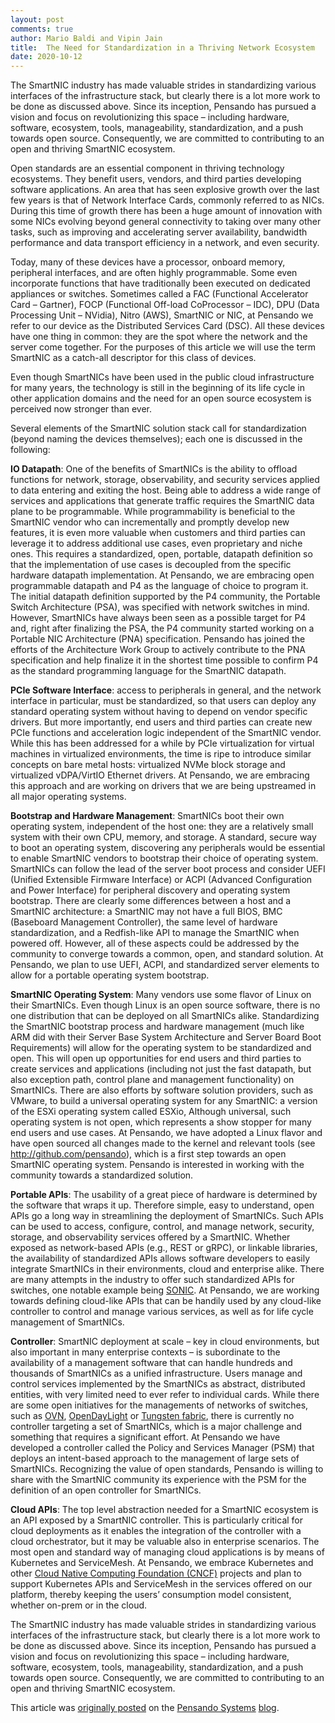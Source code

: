 ```yaml
---
layout: post
comments: true
author: Mario Baldi and Vipin Jain
title:  The Need for Standardization in a Thriving Network Ecosystem
date: 2020-10-12
---
```



The SmartNIC industry has made valuable strides in standardizing various interfaces of the infrastructure stack, but clearly there is a lot more work to be done as discussed above. Since its inception, Pensando has pursued a vision and focus on revolutionizing this space – including hardware, software, ecosystem, tools, manageability, standardization, and a push towards open source. Consequently, we are committed to contributing to an open and thriving SmartNIC ecosystem.

Open standards are an essential component in thriving technology ecosystems. They benefit users, vendors, and third parties developing software applications. An area that has seen explosive growth over the last few years is that of Network Interface Cards, commonly referred to as NICs. During this time of growth there has been a huge amount of innovation with some NICs evolving beyond general connectivity to taking over many other tasks, such as improving and accelerating server availability, bandwidth performance and data transport efficiency in a network, and even security.

Today, many of these devices have a processor, onboard memory, peripheral interfaces, and are often highly programmable. Some even incorporate functions that have traditionally been executed on dedicated appliances or switches. Sometimes called a FAC (Functional Accelerator Card – Gartner), FOCP (Functional Off-load CoProcessor – IDC), DPU (Data Processing Unit – NVidia), Nitro (AWS), SmartNIC or NIC, at Pensando we refer to our device as the Distributed Services Card (DSC). All these devices have one thing in common: they are the spot where the network and the server come together. For the purposes of this article we will use the term SmartNIC as a catch-all descriptor for this class of devices.

Even though SmartNICs have been used in the public cloud infrastructure for many years, the technology is still in the beginning of its life cycle in other application domains and the need for an open source ecosystem is perceived now stronger than ever.

Several elements of the SmartNIC solution stack call for standardization (beyond naming the devices themselves); each one is discussed in the following:

**IO Datapath**: One of the benefits of SmartNICs is the ability to offload functions for network, storage, observability, and security services applied to data entering and exiting the host. Being able to address a wide range of services and applications that generate traffic requires the SmartNIC data plane to be programmable. While programmability is beneficial to the SmartNIC vendor who can incrementally and promptly develop new features, it is even more valuable when customers and third parties can leverage it to address additional use cases, even proprietary and niche ones. This requires a standardized, open, portable, datapath definition so that the implementation of use cases is decoupled from the specific hardware datapath implementation. At Pensando, we are embracing open programmable datapath and P4 as the language of choice to program it. The initial datapath definition supported by the P4 community, the Portable Switch Architecture (PSA), was specified with network switches in mind. However, SmartNICs have always been seen as a possible target for P4 and, right after finalizing the PSA, the P4 community started working on a Portable NIC Architecture (PNA) specification. Pensando has joined the efforts of the Architecture Work Group to actively contribute to the PNA specification and help finalize it in the shortest time possible to confirm P4 as the standard programming language for the SmartNIC datapath.

**PCIe Software Interface**: access to peripherals in general, and the network interface in particular, must be standardized, so that users can deploy any standard operating system without having to depend on vendor specific drivers. But more importantly, end users and third parties can create new PCIe functions and acceleration logic independent of the SmartNIC vendor. While this has been addressed for a while by PCIe virtualization for virtual machines in virtualized environments, the time is ripe to introduce similar concepts on bare metal hosts: virtualized NVMe block storage and virtualized vDPA/VirtIO Ethernet drivers. At Pensando, we are embracing this approach and are working on drivers that we are being upstreamed in all major operating systems.

**Bootstrap and Hardware Management**: SmartNICs boot their own operating system, independent of the host one: they are a relatively small system with their own CPU, memory, and storage. A standard, secure way to boot an operating system, discovering any peripherals would be essential to enable SmartNIC vendors to bootstrap their choice of operating system. SmartNICs can follow the lead of the server boot process and consider UEFI (Unified Extensible Firmware Interface) or ACPI (Advanced Configuration and Power Interface) for peripheral discovery and operating system bootstrap. There are clearly some differences between a host and a SmartNIC architecture: a SmartNIC may not have a full BIOS, BMC (Baseboard Management Controller), the same level of hardware standardization, and a Redfish-like API to manage the SmartNIC when powered off. However, all of these aspects could be addressed by the community to converge towards a common, open, and standard solution. At Pensando, we plan to use UEFI, ACPI, and standardized server elements to allow for a portable operating system bootstrap.

**SmartNIC Operating System**: Many vendors use some flavor of Linux on their SmartNICs. Even though Linux is an open source software, there is no one distribution that can be deployed on all SmartNICs alike. Standardizing the SmartNIC bootstrap process and hardware management (much like ARM did with their Server Base System Architecture and Server Board Boot Requirements) will allow for the operating system to be standardized and open. This will open up opportunities for end users and third parties to create services and applications (including not just the fast datapath, but also exception path, control plane and management functionality) on SmartNICs. There are also efforts by software solution providers, such as VMware, to build a universal operating system for any SmartNIC: a version of the ESXi operating system called ESXio, Although universal, such operating system is not open, which represents a show stopper for many end users and use cases. At Pensando, we have adopted a Linux flavor and have open sourced all changes made to the kernel and relevant tools (see http://github.com/pensando), which is a first step towards an open SmartNIC operating system. Pensando is interested in working with the community towards a standardized solution.

**Portable APIs**: The usability of a great piece of hardware is determined by the software that wraps it up. Therefore simple, easy to understand, open APIs go a long way in streamlining the deployment of SmartNICs. Such APIs can be used to access, configure, control, and manage network, security, storage, and observability services offered by a SmartNIC. Whether exposed as network-based APIs (e.g., REST or gRPC), or linkable libraries, the availability of standardized APIs allows software developers to easily integrate SmartNICs in their environments, cloud and enterprise alike. There are many attempts in the industry to offer such standardized APIs for switches, one notable example being [SONIC](https://github.com/Azure/SONiC/blob/master/sourcecode.md). At Pensando, we are working towards defining cloud-like APIs that can be handily used by any cloud-like controller to control and manage various services, as well as for life cycle management of SmartNICs.

**Controller**: SmartNIC deployment at scale – key in cloud environments, but also important in many enterprise contexts – is subordinate to the availability of a management software that can handle hundreds and thousands of SmartNICs as a unified infrastructure. Users manage and control services implemented by the SmartNICs as abstract, distributed entities, with very limited need to ever refer to individual cards. While there are some open initiatives for the managements of networks of switches, such as [OVN](https://github.com/ovn-org/ovn), [OpenDayLight](https://www.opendaylight.org/) or [Tungsten fabric](https://tungsten.io/), there is currently no controller targeting a set of SmartNICs, which is a major challenge and something that requires a significant effort. At Pensando we have developed a controller called the Policy and Services Manager (PSM) that deploys an intent-based approach to the management of large sets of SmartNICs. Recognizing the value of open standards, Pensando is willing to share with the SmartNIC community its experience with the PSM for the definition of an open controller for SmartNICs.

**Cloud APIs**: The top level abstraction needed for a SmartNIC ecosystem is an API exposed by a SmartNIC controller. This is particularly critical for cloud deployments as it enables the integration of the controller with a cloud orchestrator, but it may be valuable also in enterprise scenarios. The most open and standard way of managing cloud applications is by means of Kubernetes and ServiceMesh. At Pensando, we embrace Kubernetes and other [Cloud Native Computing Foundation (CNCF)](https://www.cncf.io/) projects and plan to support Kubernetes APIs and ServiceMesh in the services offered on our platform, thereby keeping the users’ consumption model consistent, whether on-prem or in the cloud.

The SmartNIC industry has made valuable strides in standardizing various interfaces of the infrastructure stack, but clearly there is a lot more work to be done as discussed above. Since its inception, Pensando has pursued a vision and focus on revolutionizing this space – including hardware, software, ecosystem, tools, manageability, standardization, and a push towards open source. Consequently, we are committed to contributing to an open and thriving SmartNIC ecosystem.

This article was [originally posted](https://pensando.io/a-chat-about-forwarding/) on the [Pensando Systems](https://pensando.io/) [blog](https://pensando.io/blog/).
